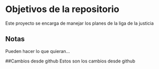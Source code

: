 # Objetivos de la repositorio

Este proyecto se encarga de manejar los planes de la liga de la justicia


## Notas
Pueden hacer lo que quieran...

##Cambios desde github
Estos son los cambios desde github
